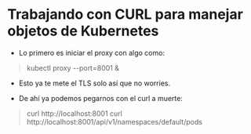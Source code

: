 # Trabajando con CURL para manejar objetos de Kubernetes

- Lo primero es iniciar el proxy con algo como:
> kubectl proxy --port=8001 &

- Esto ya te mete el TLS solo así que no worries.

- De ahí ya podemos pegarnos con el curl a muerte:
> curl http://localhost:8001
> curl http://localhost:8001/api/v1/namespaces/default/pods

